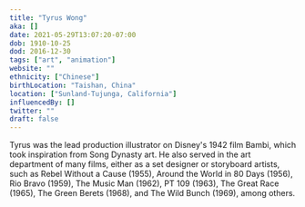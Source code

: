 ```yaml
---
title: "Tyrus Wong"
aka: []
date: 2021-05-29T13:07:20-07:00
dob: 1910-10-25
dod: 2016-12-30
tags: ["art", "animation"]
website: ""
ethnicity: ["Chinese"]
birthLocation: "Taishan, China"
location: ["Sunland-Tujunga, California"]
influencedBy: []
twitter: ""
draft: false
---
```


Tyrus was the lead production illustrator on Disney's 1942 film Bambi, which took inspiration from Song Dynasty art. He also served in the art department of many films, either as a set designer or storyboard artists, such as Rebel Without a Cause (1955), Around the World in 80 Days (1956), Rio Bravo (1959), The Music Man (1962), PT 109 (1963), The Great Race (1965), The Green Berets (1968), and The Wild Bunch (1969), among others.
